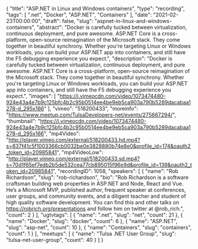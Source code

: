 {
  "title": "ASP.NET in Linux and Windows containers",
  "type": "recording",
  "tags": [
    ".net",
    "Docker",
    "ASP.NET",
    "Containers"
  ],
  "date": "2021-02-23T00:00:00",
  "draft": false,
  "slug": "aspnet-in-linux-and-windows-containers",
  "abstract": "Docker is carefully tucked between virtualization, continuous deployment, and pure awesome. ASP.NET Core is a cross-platform, open-source reimagination of the Microsoft stack. They come together in beautiful synchrony. Whether you're targeting Linux or Windows workloads, you can build your ASP.NET app into containers, and still have the F5 debugging experience you expect.",
  "description": "Docker is carefully tucked between virtualization, continuous deployment, and pure awesome. ASP.NET Core is a cross-platform, open-source reimagination of the Microsoft stack. They come together in beautiful synchrony. Whether you're targeting Linux or Windows workloads, you can build your ASP.NET app into containers, and still have the F5 debugging experience you expect.",
  "images": [
    "https://i.vimeocdn.com/video/1073474480-924e43a4e7b9c125bfc4b2c95b0514ee4be9eb5ca903a790b5289dacabaa1278-d_295x166"
  ],
  "vimeo": "518200433",
  "moreinfo": "https://www.meetup.com/TulsaDevelopers-net/events/275667294/",
  "thumbnail": "https://i.vimeocdn.com/video/1073474480-924e43a4e7b9c125bfc4b2c95b0514ee4be9eb5ca903a790b5289dacabaa1278-d_295x166",
  "mp4Video": "http://player.vimeo.com/external/518200433.hd.mp4?s=837f41c5f1003366cb0032be0e3828880b74e8e0&profile_id=174&oauth2_token_id=20985841",
  "mp4VideoLow": "http://player.vimeo.com/external/518200433.sd.mp4?s=70d1f65ef7edb2b5de532cea77cb895015f96e9d&profile_id=139&oauth2_token_id=20985841",
  "recordingID": 1058,
  "speakers": [
    {
      "name": "Rob Richardson",
      "slug": "rob-richardson",
      "bio": "Rob Richardson is a software craftsman building web properties in ASP.NET and Node, React and Vue. He’s a Microsoft MVP, published author, frequent speaker at conferences, user groups, and community events, and a diligent teacher and student of high quality software development. You can find this and other talks on https://robrich.org/presentations and follow him on twitter at @rob_rich.",
      "count": 2
    }
  ],
  "ugtvtags": [
    {
      "name": ".net",
      "slug": "net",
      "count": 21
    },
    {
      "name": "Docker",
      "slug": "docker",
      "count": 6
    },
    {
      "name": "ASP.NET",
      "slug": "asp-net",
      "count": 10
    },
    {
      "name": "Containers",
      "slug": "containers",
      "count": 1
    }
  ],
  "meetups": [
    {
      "name": "Tulsa .NET User Group",
      "slug": "tulsa-net-user-group",
      "count": 40
    }
  ]
}